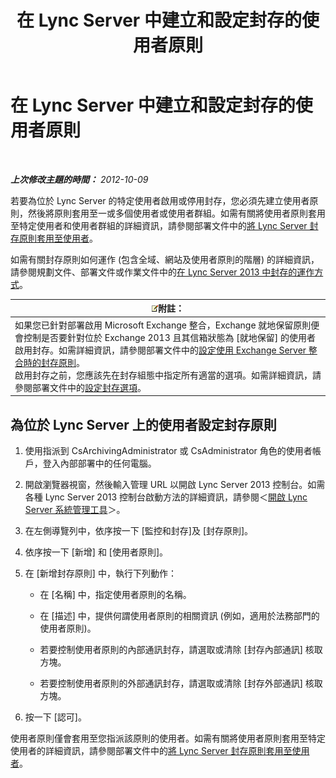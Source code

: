 ﻿---
title: 在 Lync Server 中建立和設定封存的使用者原則
TOCTitle: 在 Lync Server 中建立和設定封存的使用者原則
ms:assetid: 5af0e605-3563-4d6f-a3c6-511d204a3165
ms:mtpsurl: https://technet.microsoft.com/zh-tw/library/JJ204923(v=OCS.15)
ms:contentKeyID: 49291027
ms.date: 08/10/2015
mtps_version: v=OCS.15
ms.translationtype: HT
---

# 在 Lync Server 中建立和設定封存的使用者原則

 

_**上次修改主題的時間：** 2012-10-09_

若要為位於 Lync Server 的特定使用者啟用或停用封存，您必須先建立使用者原則，然後將原則套用至一或多個使用者或使用者群組。如需有關將使用者原則套用至特定使用者和使用者群組的詳細資訊，請參閱部署文件中的[將 Lync Server 封存原則套用至使用者](lync-server-2013-applying-a-lync-server-archiving-policy-to-a-user.md)。

如需有關封存原則如何運作 (包含全域、網站及使用者原則的階層) 的詳細資訊，請參閱規劃文件、部署文件或作業文件中的[在 Lync Server 2013 中封存的運作方式](lync-server-2013-how-archiving-works.md)。

<table>
<thead>
<tr class="header">
<th><img src="images/Gg398811.note(OCS.15).gif" title="note" alt="note" />附註：</th>
</tr>
</thead>
<tbody>
<tr class="odd">
<td>如果您已針對部署啟用 Microsoft Exchange 整合，Exchange 就地保留原則便會控制是否要針對位於 Exchange 2013 且其信箱狀態為 [就地保留] 的使用者啟用封存。如需詳細資訊，請參閱部署文件中的<a href="lync-server-2013-setting-up-policies-for-archiving-when-using-exchange-server-integration.md">設定使用 Exchange Server 整合時的封存原則</a>。<br />
啟用封存之前，您應該先在封存組態中指定所有適當的選項。如需詳細資訊，請參閱部署文件中的<a href="lync-server-2013-configuring-archiving-options.md">設定封存選項</a>。</td>
</tr>
</tbody>
</table>


## 為位於 Lync Server 上的使用者設定封存原則

1.  使用指派到 CsArchivingAdministrator 或 CsAdministrator 角色的使用者帳戶，登入內部部署中的任何電腦。

2.  開啟瀏覽器視窗，然後輸入管理 URL 以開啟 Lync Server 2013 控制台。如需各種 Lync Server 2013 控制台啟動方法的詳細資訊，請參閱＜[開啟 Lync Server 系統管理工具](lync-server-2013-open-lync-server-administrative-tools.md)＞。

3.  在左側導覽列中，依序按一下 \[監控和封存\]及 \[封存原則\]。

4.  依序按一下 \[新增\] 和 \[使用者原則\]。

5.  在 \[新增封存原則\] 中，執行下列動作：
    
      - 在 \[名稱\] 中，指定使用者原則的名稱。
    
      - 在 \[描述\] 中，提供何謂使用者原則的相關資訊 (例如，適用於法務部門的使用者原則)。
    
      - 若要控制使用者原則的內部通訊封存，請選取或清除 \[封存內部通訊\] 核取方塊。
    
      - 若要控制使用者原則的外部通訊封存，請選取或清除 \[封存外部通訊\] 核取方塊。

6.  按一下 \[認可\]。

使用者原則僅會套用至您指派該原則的使用者。如需有關將使用者原則套用至特定使用者的詳細資訊，請參閱部署文件中的[將 Lync Server 封存原則套用至使用者](lync-server-2013-applying-a-lync-server-archiving-policy-to-a-user.md)。

